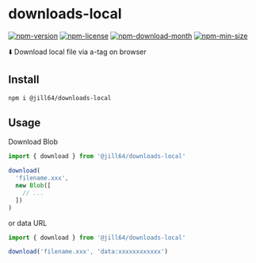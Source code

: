 <!----- BEGIN GHOST DOCS HEADER ----->

# downloads-local

[![npm-version](https://img.shields.io/npm/v/@jill64/downloads-local)](https://npmjs.com/package/@jill64/downloads-local) [![npm-license](https://img.shields.io/npm/l/@jill64/downloads-local)](https://npmjs.com/package/@jill64/downloads-local) [![npm-download-month](https://img.shields.io/npm/dm/@jill64/downloads-local)](https://npmjs.com/package/@jill64/downloads-local) [![npm-min-size](https://img.shields.io/bundlephobia/min/@jill64/downloads-local)](https://npmjs.com/package/@jill64/downloads-local)

⬇️ Download local file via a-tag on browser

## Install

```sh
npm i @jill64/downloads-local
```

<!----- END GHOST DOCS HEADER ----->

## Usage

Download Blob

```js
import { download } from '@jill64/downloads-local'

download(
  'filename.xxx',
  new Blob([
    // ...
  ])
)
```

or data URL

```js
import { download } from '@jill64/downloads-local'

download('filename.xxx', 'data:xxxxxxxxxxxx')
```

